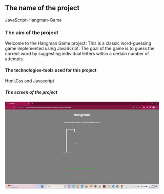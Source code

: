 <h2>The name of the project</h2>

JavaScript-Hangman-Game

<h3>The aim of the project</h3>

Welcome to the Hangman Game project! This is a classic word-guessing game implemented using JavaScript. The goal of the game is to guess the correct word by suggesting individual letters within a certain number of attempts.

<h4>The technologies-tools used for this project</h4>

Html,Css and Javascript

<h5>The screen of the project</h5>

![](screen.gif)